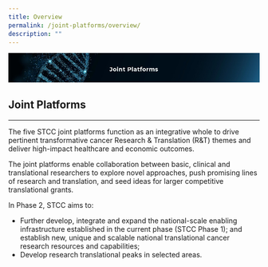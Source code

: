 ```yaml
---
title: Overview
permalink: /joint-platforms/overview/
description: ""
---
```

![](/images/jointplatforms.jpeg)

Joint Platforms
---------------

* * *

The five STCC joint platforms function as an integrative whole to drive pertinent transformative cancer Research & Translation (R&T) themes and deliver high-impact healthcare and economic outcomes.

The joint platforms enable collaboration between basic, clinical and translational researchers to explore novel approaches, push promising lines of research and translation, and seed ideas for larger competitive translational grants.

In Phase 2, STCC aims to:

*   Further develop, integrate and expand the national-scale enabling infrastructure established in the current phase (STCC Phase 1); and establish new, unique and scalable national translational cancer research resources and capabilities;
*   Develop research translational peaks in selected areas.